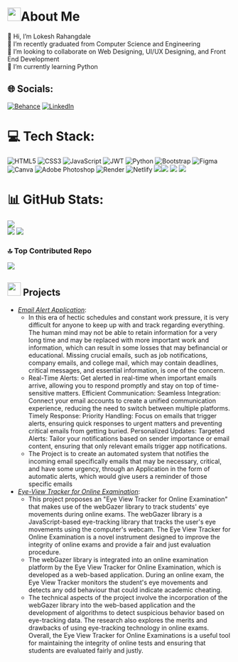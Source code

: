 
# <img src="https://user-images.githubusercontent.com/82110564/189553856-2e7f8f30-80b4-484f-bfaa-9e5eb10f24e5.gif" width="30">About Me
👋 Hi, I’m Lokesh Rahangdale <br> 🔭 I’m recently graduated from Computer  Science and Engineering<br>👯 I’m looking to collaborate on Web Designing, UI/UX Designing, and Front End Development<br>🌱 I’m currently learning Python <br>


## 🌐 Socials:
[![Behance](https://img.shields.io/badge/Behance-1769ff?logo=behance&logoColor=white)](https://behance.net/https://www.behance.net/lokeshrahangd2) [![LinkedIn](https://img.shields.io/badge/LinkedIn-%230077B5.svg?logo=linkedin&logoColor=white)](https://linkedin.com/in/https://www.linkedin.com/in/lokesh-rahangdale-289a16222/) 

# 💻 Tech Stack:

  
![HTML5](https://img.shields.io/badge/html5-%23E34F26.svg?style=flat&logo=html5&logoColor=white) ![CSS3](https://img.shields.io/badge/css3-%231572B6.svg?style=flat&logo=css3&logoColor=white) ![JavaScript](https://img.shields.io/badge/javascript-%23323330.svg?style=flat&logo=javascript&logoColor=%23F7DF1E) ![JWT](https://img.shields.io/badge/JWT-black?style=flat&logo=JSON%20web%20tokens) ![Python](https://img.shields.io/badge/python-3670A0?style=flat&logo=python&logoColor=ffdd54) ![Bootstrap](https://img.shields.io/badge/bootstrap-%238511FA.svg?style=flat&logo=bootstrap&logoColor=white)  ![Figma](https://img.shields.io/badge/figma-%23F24E1E.svg?style=flat&logo=figma&logoColor=white) ![Canva](https://img.shields.io/badge/Canva-%2300C4CC.svg?style=flat&logo=Canva&logoColor=white) ![Adobe Photoshop](https://img.shields.io/badge/adobe%20photoshop-%2331A8FF.svg?style=flat&logo=adobe%20photoshop&logoColor=white) ![Render](https://img.shields.io/badge/Render-%46E3B7.svg?style=flat&logo=render&logoColor=white) ![Netlify](https://img.shields.io/badge/netlify-%23000000.svg?style=flat&logo=netlify&logoColor=#00C7B7) <img src="https://img.shields.io/badge/FastAPI-005571?style=for-the-badge&logo=fastapi&logoColor=white"><img src="https://img.shields.io/badge/GitHub-%23121011.svg?style=for-the-badge&logo=github&logoColor=white"> <img src="https://img.shields.io/badge/Pycharm-5C2D91.svg?style=for-the-badge&logo=pycharm&logoColor=white"> <img src="https://img.shields.io/badge/Visual%20Studio%20Code-0078d7.svg?style=for-the-badge&logo=visual-studio-code&logoColor=white">
  

# 📊 GitHub Stats:

![](https://github-readme-stats.vercel.app/api?username=Lokesh-14092002&theme=dark&hide_border=true&include_all_commits=false&count_private=false)<br/>
![](https://github-readme-streak-stats.herokuapp.com/?user=Lokesh-14092002&theme=dark&hide_border=true)
![](https://github-readme-stats.vercel.app/api/top-langs/?username=Lokesh-14092002&theme=dark&hide_border=true&include_all_commits=false&count_private=false&layout=compact)

### 🔝 Top Contributed Repo
![](https://github-contributor-stats.vercel.app/api?username=Lokesh-14092002&limit=5&theme=onedark&combine_all_yearly_contributions=true)

## <img src="https://media1.giphy.com/media/Q8PQ1KuarrYucCMVTJ/giphy.gif?cid=ecf05e47odgm8bs8cmb8cf1ijmfzqaeeu9fzmx6nbcv06ky2&rid=giphy.gif" width="30">  Projects
<ul>			
	<li><i><a href="https://github.com/Lokesh-14092002/email_alert_app.git">Email Alert Application</a></i>:<ul><li>In this era of hectic schedules and constant work pressure, it is very difficult for anyone to keep up with and track regarding everything. The human mind may not be able to retain information for a very long time and may be replaced with more important work and information, which can result in some losses that may befinancial or educational. Missing crucial emails, such as job notifications, company emails, and college mail, which may contain deadlines, critical messages, and essential information, is one of the concern.</li>

<li>Real-Time Alerts: Get alerted in real-time when important emails arrive, allowing you to respond promptly and stay on top of time-sensitive matters.
Efficient Communication: Seamless Integration: Connect your email accounts to create a unified communication experience, reducing the need to switch between multiple platforms.
Timely Response: Priority Handling: Focus on emails that trigger alerts, ensuring quick responses to urgent matters and preventing critical emails from getting buried.
Personalized Updates: Targeted Alerts: Tailor your notifications based on sender importance or email content, ensuring that only relevant emails trigger app notifications.</li>
<li>The Project is to create an automated system that notifies the incoming email specifically emails that may be necessary, critical, and have some urgency, through an Application in the form of automatic alerts, which would give users a reminder of those specific emails</li></ul></li>
	<li><i><a href="https://github.com/Lokesh-14092002/Eye-View-Tracker-For-Online-Exam.git">Eye-View Tracker for Online Examination</a></i>:<ul><li>This project proposes an "Eye View Tracker for Online Examination" that makes use of the webGazer library to track students' eye movements during online exams. The webGazer library is a JavaScript-based eye-tracking library that tracks the user's eye movements using the computer's webcam. The Eye View Tracker for Online Examination is a novel instrument designed to improve the integrity of online exams and provide a fair and just evaluation procedure. 
<li>The webGazer library is integrated into an online examination platform by the Eye View Tracker for Online Examination, which is developed as a web-based application. During an online exam, the Eye View Tracker monitors the student's eye movements and detects any odd behaviour that could indicate academic cheating.</li> <li> The technical aspects of the project involve the incorporation of the webGazer library into the web-based application and the development of algorithms to detect suspicious behavior based on eye-tracking data. The research also explores the merits and drawbacks of using eye-tracking technology in online exams. Overall, the Eye View Tracker for Online Examinations is a useful tool for maintaining the integrity of online tests and ensuring that students are evaluated fairly and justly.</li></ul></li>
	
</ul>
